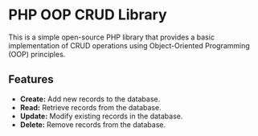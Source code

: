 # PHP OOP CRUD Library

This is a simple open-source PHP library that provides a basic implementation of CRUD operations using Object-Oriented Programming (OOP) principles.

## Features

- **Create:** Add new records to the database.
- **Read:** Retrieve records from the database.
- **Update:** Modify existing records in the database.
- **Delete:** Remove records from the database.